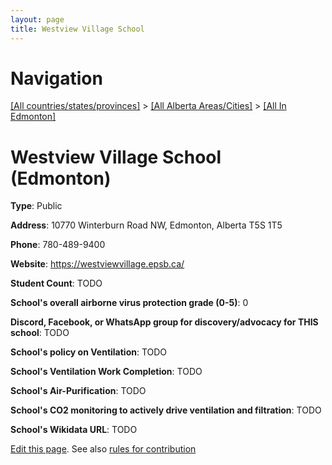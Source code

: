 ```yaml
---
layout: page
title: Westview Village School
---
```

# Navigation

[[All countries/states/provinces]](../../..) > [[All Alberta Areas/Cities]](../..) > [[All In Edmonton]](..)

# Westview Village School (Edmonton)

**Type**: Public

**Address**: 10770 Winterburn Road NW, Edmonton, Alberta T5S 1T5

**Phone**: 780-489-9400

**Website**: <https://westviewvillage.epsb.ca/>

**Student Count**: TODO

**School's overall airborne virus protection grade (0-5)**: 0

**Discord, Facebook, or WhatsApp group for discovery/advocacy for THIS school**: TODO

**School's policy on Ventilation**: TODO

**School's Ventilation Work Completion**: TODO

**School's Air-Purification**: TODO

**School's CO2 monitoring to actively drive ventilation and filtration**: TODO

**School's Wikidata URL**: TODO


[Edit this page](https://github.com/ventilate-schools/AB/edit/main/./Edmonton/Westview_Village_School.md). See also [rules for contribution](../../../contribution-rules/)